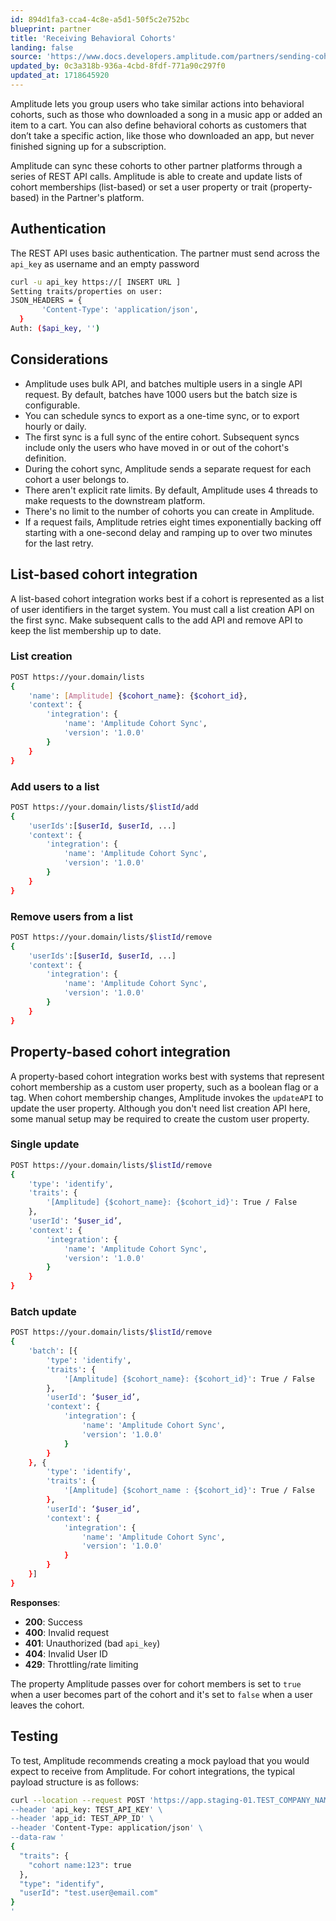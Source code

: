 ```yaml
---
id: 894d1fa3-cca4-4c8e-a5d1-50f5c2e752bc
blueprint: partner
title: 'Receiving Behavioral Cohorts'
landing: false
source: 'https://www.docs.developers.amplitude.com/partners/sending-cohorts/'
updated_by: 0c3a318b-936a-4cbd-8fdf-771a90c297f0
updated_at: 1718645920
---
```

Amplitude lets you group users who take similar actions into behavioral cohorts, such as those who downloaded a song in a music app or added an item to a cart. You can also define behavioral cohorts as customers that don’t take a specific action, like those who downloaded an app, but never finished signing up for a subscription.

Amplitude can sync these cohorts to other partner platforms through a series of REST API calls. Amplitude is able to create and update lists of cohort memberships (list-based) or set a user property or trait (property-based) in the Partner's platform.

## Authentication

The REST API uses basic authentication. The partner must send across the `api_key` as username and an empty password

```bash
curl -u api_key https://[ INSERT URL ]
Setting traits/properties on user:
JSON_HEADERS = {
       'Content-Type': 'application/json',
  }
Auth: ($api_key, '')
```

## Considerations

- Amplitude uses bulk API, and batches multiple users in a single API request. By default, batches have 1000 users but the batch size is configurable.
- You can schedule syncs to export as a one-time sync, or to export hourly or daily.
- The first sync is a full sync of the entire cohort. Subsequent syncs include only the users who have moved in or out of the cohort's definition.
- During the cohort sync, Amplitude sends a separate request for each cohort a user belongs to.
- There aren't explicit rate limits. By default, Amplitude uses 4 threads to make requests to the downstream platform.
- There's no limit to the number of cohorts you can create in Amplitude.
- If a request fails, Amplitude retries eight times exponentially backing off starting with a one-second delay and ramping up to over two minutes for the last retry.

## List-based cohort integration

A list-based cohort integration works best if a cohort is represented as a list of user identifiers in the target system. You must call a list creation API on the first sync. Make subsequent calls to the add API and remove API to keep the list membership up to date.

### List creation

```bash
POST https://your.domain/lists
{
    'name': [Amplitude] {$cohort_name}: {$cohort_id},
    'context': {
        'integration': {
            'name': 'Amplitude Cohort Sync',
            'version': '1.0.0'
        }
    }
}
```

### Add users to a list

```bash
POST https://your.domain/lists/$listId/add
{
    'userIds':[$userId, $userId, ...]
    'context': {
        'integration': {
            'name': 'Amplitude Cohort Sync',
            'version': '1.0.0'
        }
    }  
}
```

### Remove users from a list

```bash
POST https://your.domain/lists/$listId/remove
{
    'userIds':[$userId, $userId, ...]
    'context': {
        'integration': {
            'name': 'Amplitude Cohort Sync',
            'version': '1.0.0'
        }
    }  
}
```

## Property-based cohort integration

A property-based cohort integration works best with systems that represent cohort membership as a custom user property, such as a boolean flag or a tag. When cohort membership changes, Amplitude invokes the `updateAPI` to update the user property. Although you don't need list creation API here, some manual setup may be required to create the custom user property.

### Single update

```bash
POST https://your.domain/lists/$listId/remove
{
    'type': 'identify',
    'traits': {
        '[Amplitude] {$cohort_name}: {$cohort_id}': True / False
    },
    'userId': ‘$user_id’,
    'context': {
        'integration': {
            'name': 'Amplitude Cohort Sync',
            'version': '1.0.0'
        }
    }
}
```

### Batch update

```bash
POST https://your.domain/lists/$listId/remove
{
    'batch': [{
        'type': 'identify',
        'traits': {
            '[Amplitude] {$cohort_name}: {$cohort_id}': True / False
        },
        'userId': ‘$user_id’,
        'context': {
            'integration': {
                'name': 'Amplitude Cohort Sync',
                'version': '1.0.0'
            }
        }
    }, {
        'type': 'identify',
        'traits': {
            '[Amplitude] {$cohort_name : {$cohort_id}': True / False
        },
        'userId': ‘$user_id’,
        'context': {
            'integration': {
                'name': 'Amplitude Cohort Sync',
                'version': '1.0.0'
            }
        }
    }]
}
```

**Responses**:

- **200**: Success
- **400**: Invalid request
- **401**: Unauthorized (bad `api_key`)
- **404**: Invalid User ID
- **429**: Throttling/rate limiting

The property Amplitude passes over for cohort members is set to `true` when a user becomes part of the cohort and it's set to `false` when a user leaves the cohort.

## Testing

To test, Amplitude recommends creating a mock payload that you would expect to receive from Amplitude. For cohort integrations, the typical payload structure is as follows:

```bash
curl --location --request POST 'https://app.staging-01.TEST_COMPANY_NAME.com/api/v1/integration/amplitude/cohort \
--header 'api_key: TEST_API_KEY' \
--header 'app_id: TEST_APP_ID' \
--header 'Content-Type: application/json' \
--data-raw '
{
  "traits": {
    "cohort name:123": true
  },
  "type": "identify",
  "userId": "test.user@email.com"
}
'
```
